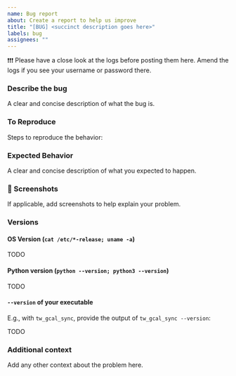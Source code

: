 ```yaml
---
name: Bug report
about: Create a report to help us improve
title: "[BUG] <succinct description goes here>"
labels: bug
assignees: ""
---
```


❗❗❗ Please have a close look at the logs before posting them here. Amend the
logs if you see your username or password there.

### Describe the bug

A clear and concise description of what the bug is.

### To Reproduce

Steps to reproduce the behavior:

### Expected Behavior

A clear and concise description of what you expected to happen.

### 📸 Screenshots

If applicable, add screenshots to help explain your problem.

### Versions

#### OS Version (`cat /etc/*-release; uname -a`)

TODO

#### Python version (`python --version; python3 --version`)

TODO

#### `--version` of your executable

E.g., with `tw_gcal_sync`, provide the output of `tw_gcal_sync --version`:

TODO

### Additional context

Add any other context about the problem here.
